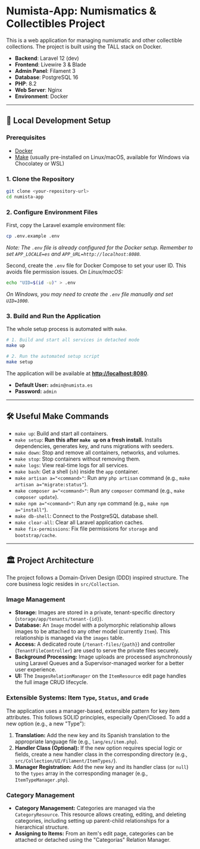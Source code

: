 # Numista-App: Numismatics & Collectibles Project

This is a web application for managing numismatic and other collectible collections. The project is built using the TALL stack on Docker.

- **Backend**: Laravel 12 (dev)
- **Frontend**: Livewire 3 & Blade
- **Admin Panel**: Filament 3
- **Database**: PostgreSQL 16
- **PHP**: 8.2
- **Web Server**: Nginx
- **Environment**: Docker

---

## 🚀 Local Development Setup

### Prerequisites

- [Docker](https://www.docker.com/products/docker-desktop)
- [Make](https://www.gnu.org/software/make/) (usually pre-installed on Linux/macOS, available for Windows via Chocolatey or WSL)

### 1. Clone the Repository

```bash
git clone <your-repository-url>
cd numista-app
```

### 2. Configure Environment Files

First, copy the Laravel example environment file:
```bash
cp .env.example .env
```
*Note: The `.env` file is already configured for the Docker setup. Remember to set `APP_LOCALE=es` and `APP_URL=http://localhost:8080`.*

Second, create the `.env` file for Docker Compose to set your user ID. This avoids file permission issues.
*On Linux/macOS:*
```bash
echo "UID=$(id -u)" > .env
```
*On Windows, you may need to create the `.env` file manually and set `UID=1000`.*


### 3. Build and Run the Application

The whole setup process is automated with `make`.

```bash
# 1. Build and start all services in detached mode
make up

# 2. Run the automated setup script
make setup
```

The application will be available at **[http://localhost:8080](http://localhost:8080)**.

- **Default User:** `admin@numista.es`
- **Password:** `admin`

---

## 🛠️ Useful Make Commands

- `make up`: Build and start all containers.
- `make setup`: **Run this after `make up` on a fresh install.** Installs dependencies, generates key, and runs migrations with seeders.
- `make down`: Stop and remove all containers, networks, and volumes.
- `make stop`: Stop containers without removing them.
- `make logs`: View real-time logs for all services.
- `make bash`: Get a shell (`sh`) inside the `app` container.
- `make artisan a="<command>"`: Run any `php artisan` command (e.g., `make artisan a="migrate:status"`).
- `make composer a="<command>"`: Run any `composer` command (e.g., `make composer update`).
- `make npm a="<command>"`: Run any `npm` command (e.g., `make npm a="install"`).
- `make db-shell`: Connect to the PostgreSQL database shell.
- `make clear-all`: Clear all Laravel application caches.
- `make fix-permissions`: Fix file permissions for `storage` and `bootstrap/cache`.

---

## 🏛️ Project Architecture

The project follows a Domain-Driven Design (DDD) inspired structure. The core business logic resides in `src/Collection`.

### Image Management

- **Storage:** Images are stored in a private, tenant-specific directory (`storage/app/tenants/tenant-{id}`).
- **Database:** An `Image` model with a polymorphic relationship allows images to be attached to any other model (currently `Item`). This relationship is managed via the `images` table.
- **Access:** A dedicated route (`/tenant-files/{path}`) and controller (`TenantFileController`) are used to serve the private files securely.
- **Background Processing:** Image uploads are processed asynchronously using Laravel Queues and a Supervisor-managed worker for a better user experience.
- **UI:** The `ImagesRelationManager` on the `ItemResource` edit page handles the full image CRUD lifecycle.

### Extensible Systems: Item `Type`, `Status`, and `Grade`

The application uses a manager-based, extensible pattern for key item attributes. This follows SOLID principles, especially Open/Closed. To add a new option (e.g., a new "Type"):

1.  **Translation:** Add the new key and its Spanish translation to the appropriate language file (e.g., `lang/es/item.php`).
2.  **Handler Class (Optional):** If the new option requires special logic or fields, create a new handler class in the corresponding directory (e.g., `src/Collection/UI/Filament/ItemTypes/`).
3.  **Manager Registration:** Add the new key and its handler class (or `null`) to the `types` array in the corresponding manager (e.g., `ItemTypeManager.php`).

### Category Management

- **Category Management:** Categories are managed via the `CategoryResource`. This resource allows creating, editing, and deleting categories, including setting up parent-child relationships for a hierarchical structure.
- **Assigning to Items:** From an item's edit page, categories can be attached or detached using the "Categorías" Relation Manager.
